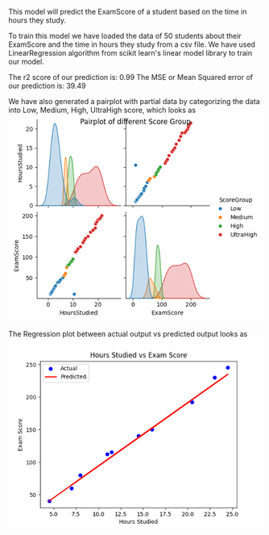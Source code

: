 
This model will predict the ExamScore of a student based on the time in hours they study.

To train this model we have loaded the data of 50 students about their ExamScore and the time in hours they study from a csv file.
We have used LinearRegression algorithm from scikit  learn's linear model library to train our model.


The r2 score of our prediction is: 0.99
The MSE or Mean Squared error of our prediction is: 39.49

We have also generated a pairplot with partial data by categorizing the data into Low, Medium, High, UltraHigh score, which looks as ![alt text](ScorePairplot.png)

The Regression plot between actual output vs predicted output looks as ![alt text](RegressionLine.png)